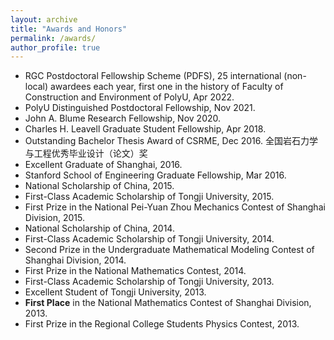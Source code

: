 ```yaml
---
layout: archive
title: "Awards and Honors"
permalink: /awards/
author_profile: true
---
```


- RGC Postdoctoral Fellowship Scheme (PDFS), 25 international (non-local) awardees each year, first one in the history of Faculty of Construction and Environment of PolyU, Apr 2022.
- PolyU Distinguished Postdoctoral Fellowship, Nov 2021.
- John A. Blume Research Fellowship, Nov 2020.
- Charles H. Leavell Graduate Student Fellowship, Apr 2018.
- Outstanding Bachelor Thesis Award of CSRME, Dec 2016. 全国岩石力学与工程优秀毕业设计（论文）奖
- Excellent Graduate of Shanghai, 2016.
- Stanford School of Engineering Graduate Fellowship, Mar 2016.
- National Scholarship of China, 2015.
- First-Class Academic Scholarship of Tongji University, 2015.
- First Prize in the National Pei-Yuan Zhou Mechanics Contest of Shanghai Division, 2015.
- National Scholarship of China, 2014.
- First-Class Academic Scholarship of Tongji University, 2014.
- Second Prize in the Undergraduate Mathematical Modeling Contest of Shanghai Division, 2014.
- First Prize in the National Mathematics Contest, 2014.
- First-Class Academic Scholarship of Tongji University, 2013.
- Excellent Student of Tongji University, 2013.
- **First Place** in the National Mathematics Contest of Shanghai Division, 2013.
- First Prize in the Regional College Students Physics Contest, 2013.


